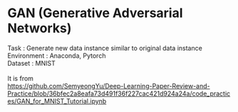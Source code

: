 # GAN (Generative Adversarial Networks)

Task : Generate new data instance similar to original data instance <br />
Environment : Anaconda, Pytorch <br />
Dataset : MNIST <br />
<br />
It is from <br />
https://github.com/SemyeongYu/Deep-Learning-Paper-Review-and-Practice/blob/36bfec2a8eafa73d491f36f227cac421d924a24a/code_practices/GAN_for_MNIST_Tutorial.ipynb
